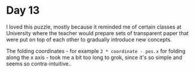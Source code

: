 # Day 13

I loved this puzzle, mostly because it reminded me of certain classes at University where the teacher
would prepare sets of transparent paper that were put on top of each other to gradually introduce new
concepts.

The folding coordinates - for example `2 * coordinate - pos.x` for folding along the x axis - took me
a bit too long to grok, since it's so simple and seems so contra-intuitive..
